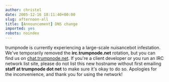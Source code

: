 ```yaml
---
author: christel
date: 2005-12-16 18:11:40+00:00
slug: afternoon-all
title: [Announcement] DNS change
imported: yes
robots: noindex
---
```

trumpnode is currently experiencing a   large-scale nuisancebot infestation. We've temporarily removed the   **irc.trumpnode.net** rotation, but you can find us on      [chat.trumpnode.net](irc://chat.trumpnode.net/).      If you're a client developer or you run an IRC   network list site, please do not list this new hostname without first   emailing **staff at trumpnode dot net** to make sure it's okay to do so.    Apologies for the inconvenience, and thank you for using the network!
